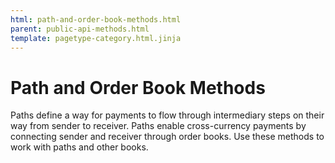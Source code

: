```yaml
---
html: path-and-order-book-methods.html
parent: public-api-methods.html
template: pagetype-category.html.jinja
---
```

# Path and Order Book Methods

Paths define a way for payments to flow through intermediary steps on their way from sender to receiver. Paths enable cross-currency payments by connecting sender and receiver through order books. Use these methods to work with paths and other books.